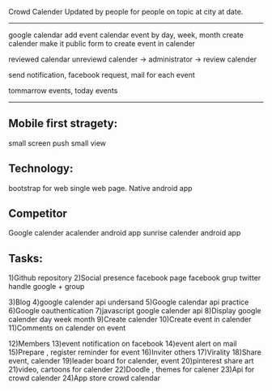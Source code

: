 Crowd Calender
Updated by people for people on topic at city at date.

-----------------
google calendar
add event
calendar event by day, week, month
create calender
make it public
form to create event in calender

reviewed calendar
unreviewd calender -> administrator -> review calender

send notification, facebook request, mail for each event

tommarrow events,
today events

------------------
Mobile first stragety:
-----------
small screen
push
small view

Technology:
--------------
bootstrap for web
single web page.
Native android app

Competitor
-------------
Google calender
acalender android app
sunrise calender android app

Tasks:
---------
1)Github repository
2)Social presence 
	facebook page
	facebook grup
	twitter handle
	google + group

3)Blog
4)google calender api undersand
5)Google calendar api practice
6)Google oauthentication
7)javascript google calender api
8)Display google calender
   day
   week
   month
9)Create calender
10)Create event in calender
11)Comments
	on calender 
	on event

12)Members
13)event notification on facebook
14)event alert on mail
15)Prepare , register reminder for event
16)Inviter others
17)Virality
18)Share event, calender
19)leader board for calender, event
20)pinterest share art
21)video, cartoons for calender
22)Doodle , themes for calener
23)Api for crowd calender
24)App store crowd calendar

